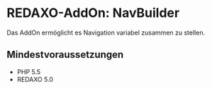 REDAXO-AddOn: NavBuilder
=======================

Das AddOn ermöglicht es Navigation variabel zusammen zu stellen.

Mindestvoraussetzungen
----------------------

* PHP 5.5
* REDAXO 5.0